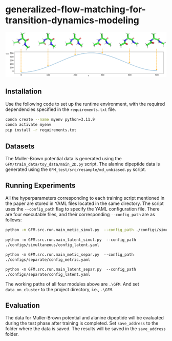 # generalized-flow-matching-for-transition-dynamics-modeling

![alanie dipeptide trajectory](assets/energy.png)

## Installation

Use the following code to set up the runtime environment, with the required dependencies specified in the `requirements.txt` file.

```bash
conda create --name myenv python=3.11.9
conda activate myenv
pip install -r requirements.txt
```

## Datasets

The Muller-Brown potential data is generated using the `GFM/train_data/toy_data/main_2D.py` script.
The alanine dipeptide data is generated using the `GFM_test/src/resample/md_unbiased.py` script.

## Running Experiments

All the hyperparameters corresponding to each training script mentioned in the paper are stored in YAML files located in the same directory. The script uses the `--config_path` flag to specify the YAML configuration file. 
There are four executable files, and their corresponding `--config_path` are as follows:

```bash
python -m GFM.src.run.main_metic_simul.py  --config_path ./configs/simultaneous/config_metric.yaml
```
```
python -m GFM.src.run.main_latent_simul.py  --config_path ./configs/simultaneous/config_latent.yaml
```
```
python -m GFM.src.run.main_metic_separ.py  --config_path ./configs/separate/config_metric.yaml
```
```
python -m GFM.src.run.main_latent_separ.py  --config_path ./configs/separate/config_latent.yaml
```

The working paths of all four modules above are `.\GFM`. And set `data_on_cluster` to the project directory, i.e., `.\GFM`.

## Evaluation

The data for Muller-Brown potential and alanine dipeptide will be evaluated during the test phase after training is completed. Set `save_address` to the folder where the data is saved. The results will be saved in the `save_address` folder.
